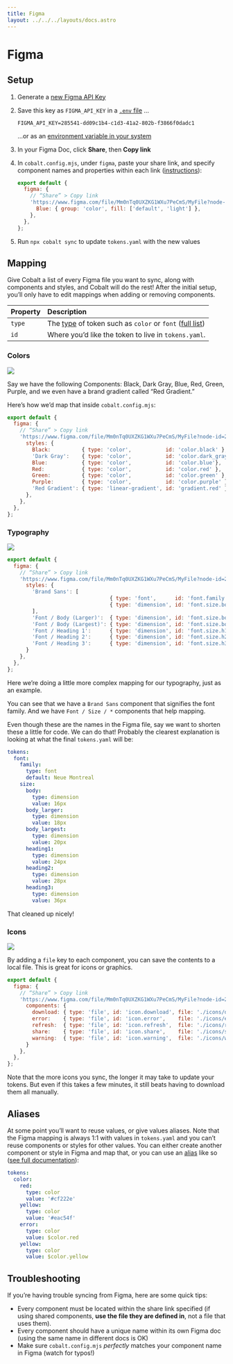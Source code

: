 ```yaml
---
title: Figma
layout: ../../../layouts/docs.astro
---
```


# Figma

## Setup

1. Generate a [new Figma API Key][figma-api-key]
1. Save this key as `FIGMA_API_KEY` in a [`.env` file][dotenv] …

   ```
   FIGMA_API_KEY=285541-dd09c1b4-c1d3-41a2-802b-f3866f0dadc1
   ```

   …or as an [environment variable in your system][env-system]

1. In your Figma Doc, click **Share**, then **Copy link**
1. In `cobalt.config.mjs`, under `figma`, paste your share link, and specify component names and properties within each link ([instructions](#mapping)):

   ```js
   export default {
     figma: {
       // “Share” > Copy link
       'https://www.figma.com/file/Mm0nTq0UXZKG1WXu7PeCmS/MyFile?node-id=2%3A2': {
         Blue: { group: 'color', fill: ['default', 'light'] },
       },
     },
   };
   ```

1. Run `npx cobalt sync` to update `tokens.yaml` with the new values

## Mapping

Give Cobalt a list of every Figma file you want to sync, along with components and styles, and Cobalt will do the rest! After the initial setup, you’ll only have to edit mappings when adding or removing components.

| Property | Description                                                               |
| :------- | :------------------------------------------------------------------------ |
| `type`   | The [type][types] of token such as `color` or `font` ([full list][types]) |
| `id`     | Where you’d like the token to live in `tokens.yaml`.                      |

### Colors

![](/images/figma-colors.png)

Say we have the following Components: Black, Dark Gray, Blue, Red, Green, Purple, and we even have a brand gradient called “Red Gradient.”

Here’s how we’d map that inside `cobalt.config.mjs`:

<!-- prettier-ignore -->
```js
export default {
  figma: {
    // “Share” > Copy link
    'https://www.figma.com/file/Mm0nTq0UXZKG1WXu7PeCmS/MyFile?node-id=2%3A2': {
      styles: {
        Black:          { type: 'color',           id: 'color.black' },
        'Dark Gray':    { type: 'color',           id: 'color.dark_gray' },
        Blue:           { type: 'color',           id: 'color.blue'},
        Red:            { type: 'color',           id: 'color.red' },
        Green:          { type: 'color',           id: 'color.green' },
        Purple:         { type: 'color',           id: 'color.purple' },
        'Red Gradient': { type: 'linear-gradient', id: 'gradient.red' },
      },
    },
  },
};
```

### Typography

![](/images/figma-typography.png)

<!-- prettier-ignore -->
```js
export default {
  figma: {
    // “Share” > Copy link
    'https://www.figma.com/file/Mm0nTq0UXZKG1WXu7PeCmS/MyFile?node-id=2%3A2': {
      styles: {
        'Brand Sans': [
                                 { type: 'font',      id: 'font.family.brand_sans' },
                                 { type: 'dimension', id: 'font.size.body' },
        ],
        'Font / Body (Larger)':  { type: 'dimension', id: 'font.size.body_larger' },
        'Font / Body (Largest)': { type: 'dimension', id: 'font.size.body_largest' },
        'Font / Heading 1':      { type: 'dimension', id: 'font.size.h1' },
        'Font / Heading 2':      { type: 'dimension', id: 'font.size.h2' },
        'Font / Heading 3':      { type: 'dimension', id: 'font.size.h3' },
      }
    },
  },
};
```

Here we’re doing a little more complex mapping for our typography, just as an example.

You can see that we have a `Brand Sans` component that signifies the font family. And we have `Font / Size / *` components that help mapping.

Even though these are the names in the Figma file, say we want to shorten these a little for code. We can do that! Probably the clearest explanation is looking at what the final `tokens.yaml` will be:

```yaml
tokens:
  font:
    family:
      type: font
      default: Neue Montreal
    size:
      body:
        type: dimension
        value: 16px
      body_larger:
        type: dimension
        value: 18px
      body_largest:
        type: dimension
        value: 20px
      heading1:
        type: dimension
        value: 24px
      heading2:
        type: dimension
        value: 28px
      heading3:
        type: dimension
        value: 36px
```

That cleaned up nicely!

### Icons

![](/images/figma-icons.png)

By adding a `file` key to each component, you can save the contents to a local file. This is great for icons or graphics.

<!-- prettier-ignore -->
```js
export default {
  figma: {
    // “Share” > Copy link
    'https://www.figma.com/file/Mm0nTq0UXZKG1WXu7PeCmS/MyFile?node-id=2%3A2': {
      components: {
        download: { type: 'file', id: 'icon.download', file: './icons/download.svg' },
        error:    { type: 'file', id: 'icon.error',    file: './icons/error.svg' },
        refresh:  { type: 'file', id: 'icon.refresh',  file: './icons/refresh.svg' },
        share:    { type: 'file', id: 'icon.share',    file: './icons/share.svg' },
        warning:  { type: 'file', id: 'icon.warning',  file: './icons/warning.svg' },
      }
    },
  },
};
```

Note that the more icons you sync, the longer it may take to update your tokens. But even if this takes a few minutes, it still beats having to download them all manually.

## Aliases

At some point you’ll want to reuse values, or give values aliases. Note that the Figma mapping is always 1:1 with values in `tokens.yaml` and you can’t reuse components or styles for other values. You can either create another component or style in Figma
and map that, or you can use an [alias] like so ([see full documentation][alias]):

```yaml
tokens:
  color:
    red:
      type: color
      value: '#cf222e'
    yellow:
      type: color
      value: '#eac54f'
    error:
      type: color
      value: $color.red
    yellow:
      type: color
      value: $color.yellow
```

## Troubleshooting

If you’re having trouble syncing from Figma, here are some quick tips:

- Every component must be located within the share link specified (if using shared components, **use the file they are defined in**, not a file that uses them).
- Every component should have a unique name within its own Figma doc (using the same name in different docs is OK)
- Make sure `cobalt.config.mjs` _perfectly_ matches your component name in Figma (watch for typos!)

[alias]: /reference/schema#aliasing
[dotenv]: https://github.com/motdotla/dotenv
[env-system]: https://gist.github.com/iest/58692bf1001b0424c257
[issues]: https://github.com/drwpow/cobalt-ui/issues
[modes]: /concepts/modes
[figma-api]: /reference/config#figma
[figma-api-key]: https://www.figma.com/developers/api#access-tokens
[types]: /reference/schema#types
